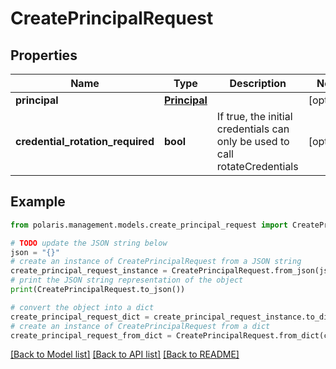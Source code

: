 # CreatePrincipalRequest


## Properties

Name | Type | Description | Notes
------------ | ------------- | ------------- | -------------
**principal** | [**Principal**](Principal.md) |  | [optional] 
**credential_rotation_required** | **bool** | If true, the initial credentials can only be used to call rotateCredentials | [optional] 

## Example

```python
from polaris.management.models.create_principal_request import CreatePrincipalRequest

# TODO update the JSON string below
json = "{}"
# create an instance of CreatePrincipalRequest from a JSON string
create_principal_request_instance = CreatePrincipalRequest.from_json(json)
# print the JSON string representation of the object
print(CreatePrincipalRequest.to_json())

# convert the object into a dict
create_principal_request_dict = create_principal_request_instance.to_dict()
# create an instance of CreatePrincipalRequest from a dict
create_principal_request_from_dict = CreatePrincipalRequest.from_dict(create_principal_request_dict)
```
[[Back to Model list]](../README.md#documentation-for-models) [[Back to API list]](../README.md#documentation-for-api-endpoints) [[Back to README]](../README.md)


